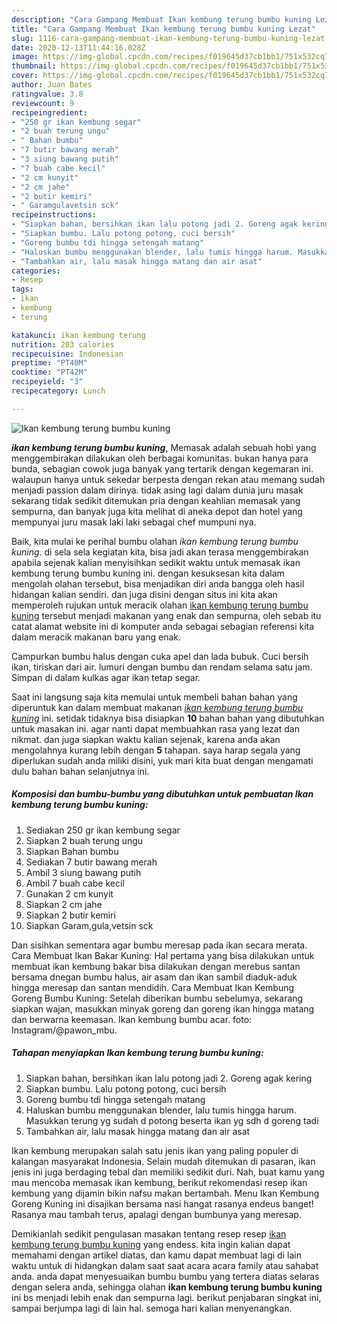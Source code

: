 ```yaml
---
description: "Cara Gampang Membuat Ikan kembung terung bumbu kuning Lezat"
title: "Cara Gampang Membuat Ikan kembung terung bumbu kuning Lezat"
slug: 1116-cara-gampang-membuat-ikan-kembung-terung-bumbu-kuning-lezat
date: 2020-12-13T11:44:16.028Z
image: https://img-global.cpcdn.com/recipes/f019645d37cb1bb1/751x532cq70/ikan-kembung-terung-bumbu-kuning-foto-resep-utama.jpg
thumbnail: https://img-global.cpcdn.com/recipes/f019645d37cb1bb1/751x532cq70/ikan-kembung-terung-bumbu-kuning-foto-resep-utama.jpg
cover: https://img-global.cpcdn.com/recipes/f019645d37cb1bb1/751x532cq70/ikan-kembung-terung-bumbu-kuning-foto-resep-utama.jpg
author: Juan Bates
ratingvalue: 3.8
reviewcount: 9
recipeingredient:
- "250 gr ikan kembung segar"
- "2 buah terung ungu"
- " Bahan bumbu"
- "7 butir bawang merah"
- "3 siung bawang putih"
- "7 buah cabe kecil"
- "2 cm kunyit"
- "2 cm jahe"
- "2 butir kemiri"
- " Garamgulavetsin sck"
recipeinstructions:
- "Siapkan bahan, bersihkan ikan lalu potong jadi 2. Goreng agak kering"
- "Siapkan bumbu. Lalu potong potong, cuci bersih"
- "Goreng bumbu tdi hingga setengah matang"
- "Haluskan bumbu menggunakan blender, lalu tumis hingga harum. Masukkan terung yg sudah d potong beserta ikan yg sdh d goreng tadi"
- "Tambahkan air, lalu masak hingga matang dan air asat"
categories:
- Resep
tags:
- ikan
- kembung
- terung

katakunci: ikan kembung terung 
nutrition: 203 calories
recipecuisine: Indonesian
preptime: "PT40M"
cooktime: "PT42M"
recipeyield: "3"
recipecategory: Lunch

---
```



![Ikan kembung terung bumbu kuning](https://img-global.cpcdn.com/recipes/f019645d37cb1bb1/751x532cq70/ikan-kembung-terung-bumbu-kuning-foto-resep-utama.jpg)

<b><i>ikan kembung terung bumbu kuning</i></b>, Memasak adalah sebuah hobi yang menggembirakan dilakukan oleh berbagai komunitas. bukan hanya para bunda, sebagian cowok juga banyak yang tertarik dengan kegemaran ini. walaupun hanya untuk sekedar berpesta dengan rekan atau memang sudah menjadi passion dalam dirinya. tidak asing lagi dalam dunia juru masak sekarang tidak sedikit ditemukan pria dengan keahlian memasak yang sempurna, dan banyak juga kita melihat di aneka depot dan hotel yang mempunyai juru masak laki laki sebagai chef mumpuni nya.

Baik, kita mulai ke perihal bumbu olahan <i>ikan kembung terung bumbu kuning</i>. di sela sela kegiatan kita, bisa jadi akan terasa menggembirakan apabila sejenak kalian menyisihkan sedikit waktu untuk memasak ikan kembung terung bumbu kuning ini. dengan kesuksesan kita dalam mengolah olahan tersebut, bisa menjadikan diri anda bangga oleh hasil hidangan kalian sendiri. dan juga disini dengan situs ini kita akan memperoleh rujukan untuk meracik olahan <u>ikan kembung terung bumbu kuning</u> tersebut menjadi makanan yang enak dan sempurna, oleh sebab itu catat alamat website ini di komputer anda sebagai sebagian referensi kita dalam meracik makanan baru yang enak.

Campurkan bumbu halus dengan cuka apel dan lada bubuk. Cuci bersih ikan, tiriskan dari air. lumuri dengan bumbu dan rendam selama satu jam. Simpan di dalam kulkas agar ikan tetap segar.


Saat ini langsung saja kita memulai untuk membeli bahan bahan yang diperuntuk kan dalam membuat makanan <u><i>ikan kembung terung bumbu kuning</i></u> ini. setidak tidaknya bisa disiapkan <b>10</b> bahan bahan yang dibutuhkan untuk masakan ini. agar nanti dapat membuahkan rasa yang lezat dan nikmat. dan juga siapkan waktu kalian sejenak, karena anda akan mengolahnya kurang lebih dengan <b>5</b> tahapan. saya harap segala yang diperlukan sudah anda miliki disini, yuk mari kita buat dengan mengamati dulu bahan bahan selanjutnya ini.

<!--inarticleads1-->

##### Komposisi dan bumbu-bumbu yang dibutuhkan untuk pembuatan Ikan kembung terung bumbu kuning:

1. Sediakan 250 gr ikan kembung segar
1. Siapkan 2 buah terung ungu
1. Siapkan  Bahan bumbu
1. Sediakan 7 butir bawang merah
1. Ambil 3 siung bawang putih
1. Ambil 7 buah cabe kecil
1. Gunakan 2 cm kunyit
1. Siapkan 2 cm jahe
1. Siapkan 2 butir kemiri
1. Siapkan  Garam,gula,vetsin sck


Dan sisihkan sementara agar bumbu meresap pada ikan secara merata. Cara Membuat Ikan Bakar Kuning: Hal pertama yang bisa dilakukan untuk membuat ikan kembung bakar bisa dilakukan dengan merebus santan bersama dnegan bumbu halus, air asam dan ikan sambil diaduk-aduk hingga meresap dan santan mendidih. Cara Membuat Ikan Kembung Goreng Bumbu Kuning: Setelah diberikan bumbu sebelumya, sekarang siapkan wajan, masukkan minyak goreng dan goreng ikan hingga matang dan berwarna keemasan. Ikan kembung bumbu acar. foto: Instagram/@pawon_mbu. 

<!--inarticleads2-->

##### Tahapan menyiapkan Ikan kembung terung bumbu kuning:

1. Siapkan bahan, bersihkan ikan lalu potong jadi 2. Goreng agak kering
1. Siapkan bumbu. Lalu potong potong, cuci bersih
1. Goreng bumbu tdi hingga setengah matang
1. Haluskan bumbu menggunakan blender, lalu tumis hingga harum. Masukkan terung yg sudah d potong beserta ikan yg sdh d goreng tadi
1. Tambahkan air, lalu masak hingga matang dan air asat


Ikan kembung merupakan salah satu jenis ikan yang paling populer di kalangan masyarakat Indonesia. Selain mudah ditemukan di pasaran, ikan jenis ini juga berdaging tebal dan memiliki sedikit duri. Nah, buat kamu yang mau mencoba memasak ikan kembung, berikut rekomendasi resep ikan kembung yang dijamin bikin nafsu makan bertambah. Menu Ikan Kembung Goreng Kuning ini disajikan bersama nasi hangat rasanya endeus banget! Rasanya mau tambah terus, apalagi dengan bumbunya yang meresap. 

Demikianlah sedikit pengulasan masakan tentang resep resep <u>ikan kembung terung bumbu kuning</u> yang endess. kita ingin kalian dapat memahami dengan artikel diatas, dan kamu dapat membuat lagi di lain waktu untuk di hidangkan dalam saat saat acara acara family atau sahabat anda. anda dapat menyesuaikan bumbu bumbu yang tertera diatas selaras dengan selera anda, sehingga olahan <b>ikan kembung terung bumbu kuning</b> ini bs menjadi lebih enak dan sempurna lagi. berikut penjabaran singkat ini, sampai berjumpa lagi di lain hal. semoga hari kalian menyenangkan.
